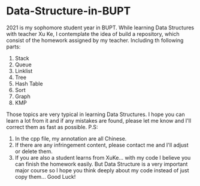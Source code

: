 # Data-Structure-in-BUPT
2021 is my sophomore student year in BUPT. While learning Data Structures with teacher Xu Ke, I contemplate the idea of build a repository, which consist of the homework assigned by my teacher. Including th following parts:
1. Stack
2. Queue
3. Linklist
4. Tree
5. Hash Table
6. Sort
7. Graph
8. KMP

Those topics are very typical in learning Data Structures. I hope you can learn a lot from it and if any mistakes are found, please let me know and I'll correct them as fast as possible. 
P.S:
1. In the cpp file, my annotation are all Chinese.
2. If there are any infringement content, please contact me and I'll adjust or delete them.
3. If you are also a student learns from XuKe... with my code I believe you can finish the homework easily. But Data Structure is a very important major course so I hope you think deeply about my code instead of just copy them... Good Luck!
